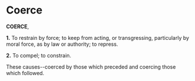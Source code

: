 # Coerce

**COERCE**,

**1.** To restrain by force; to keep from acting, or transgressing, particularly by moral force, as by law or authority; to repress.

**2.** To compel; to constrain.

These causes--coerced by those which preceded and coercing those which followed.